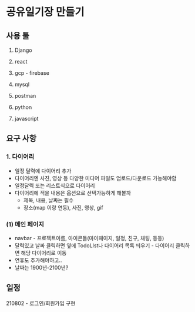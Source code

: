 # 공유일기장 만들기



## 사용 툴

1. Django

2. react

3. gcp - firebase

4. mysql

5. postman

6. python

7. javascript

   

## 요구 사항

### 1. 다이어리

- 일정 달력에 다이어리 추가
- 다이어리엔 사진, 영상 등 다양한 미디어 파일도 업로드/다운로드 가능해야함
- 일정달력 또는 리스트식으로 다이어리
- 다이어리에 적을 내용은 옵션으로 선택가능하게 해볼까
  - 제목, 내용, 날짜는 필수
  - 장소(map 이랑 연동), 사진, 영상, gif



### (1) 메인 페이지

- navbar - 프로젝트이름, 아이콘들(마이페이지, 일정, 친구, 채팅, 등등)
- 달력있고 날짜 클릭하면 옆에 TodoLIst나 다이어리 목록 띄우기 - 다이어리 클릭하면 해당 다이어리로 이동
- 연휴도 추가해야하고.. 
- 날짜는 1900년-2100년?

## 일정

210802 - 로그인/회원가입 구현 

